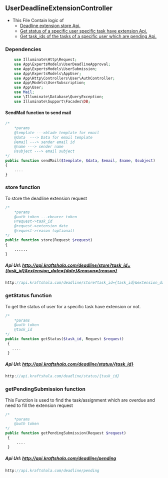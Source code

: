 ## UserDeadlineExtensionController

- This File Contain logic of 
	- [Deadline extension store Api.](#store-function)
	- [Get status of a specific user specific task have extension Api.](#getstatus-function)
	- [Get task_ids of the tasks of a specific user which are pending Api.](#getpendingsubmission-function)

### Dependencies 
```` php
    use Illuminate\Http\Request;
	use App\ExpertsModels\UserDeadlineApproval;
	use App\ExpertsModels\UserSubmission;
	use App\ExpertsModels\AppUser;
	use App\Http\Controllers\User\AuthController;
	use App\Models\UserSubscription;
	use App\User;
	use Mail;
	use \Illuminate\Database\QueryException;
	use Illuminate\Support\Facades\DB;
````

#### SendMail function to send mail 
```` php
/*
	*params 
	@template --->blade template for email
	@data  ---> Data for email template
	@email ---> sender email id
	@name ---> sender name
	@subject ---> email subject
*/
public function sendMail($template, $data, $email, $name, $subject)
{
	....
}
````

### store function
To store the deadline extension request
```` php
/*
	*params
	@auth token --->bearer token
	@request->task_id
	@request->extension_date
	@request->reason (optional)
*/
public function store(Request $request)
{
	......
}
````
##### Api Url:  http://api.kraftshala.com/deadline/store?task_id={task_id}&extension_date={date}&reason={reason}
````javascript
http://api.kraftshala.com/deadline/store?task_id={task_id}&extension_date={date}&reason={reason}
````

### getStatus function
To get the status of user for a specific task have extension or not.
	
```` php
/*
	*params
	@auth token
	@task_id
*/
public function getStatus($task_id, Request $request)
 {
   ....
 }
````
##### Api Url: http://api.kraftshala.com/deadline/status/{task_id}
````javascript
http://api.kraftshala.com/deadline/status/{task_id}
````
### getPendingSubmission function
This Function is used to find the task/assignment which are overdue  and need to fill the extension request 
```` php
/*
	*params
	@auth token
*/
public function getPendingSubmission(Request $request)
 {
	 ....
 }
````
##### Api Url:  http://api.kraftshala.com/deadline/pending
```` javascript
http://api.kraftshala.com/deadline/pending
````


